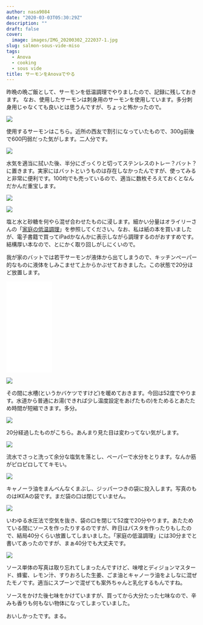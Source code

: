 ```yaml
---
author: nasa9084
date: "2020-03-03T05:30:29Z"
description: ""
draft: false
cover:
  image: images/IMG_20200302_222037-1.jpg
slug: salmon-sous-vide-miso
tags:
  - Anova
  - cooking
  - sous vide
title: サーモンをAnovaでやる
---
```



昨晩の晩ご飯として、サーモンを低温調理でやりましたので、記録に残しておきます。
なお、使用したサーモンは刺身用のサーモンを使用しています。多分刺身用じゃなくても良いとは思うんですが、ちょっと怖かったので。

![](images/IMG_20200302_204342.jpg)

使用するサーモンはこちら。近所の西友で割引になっていたもので、300g前後で600円弱だった気がします。二人分です。

![](images/IMG_20200302_204558.jpg)

水気を適当に拭いた後、半分にざっくりと切ってステンレスのトレー？バット？に置きます。実家にはバットというものは存在しなかったんですが、使ってみると非常に便利です。100均でも売っているので、適当に数枚そろえておくとなんだかんだ重宝します。

![](images/IMG_20200302_204632.jpg)

![](images/IMG_20200302_204720.jpg)

塩と水と砂糖を何やら混ぜ合わせたものに浸します。細かい分量はオライリーさんの「[家庭の低温調理](https://amzn.to/2TBYdTw)」を参照してください。なお、私は紙の本を買いましたが、電子書籍で買ってiPadかなんかに表示しながら調理するのがおすすめです。結構厚い本なので、とにかく取り回しがしにくいので。

我が家のバットでは若干サーモンが液体から出てしまうので、キッチンペーパー的なものに液体をしみこませて上からかぶせておきました。この状態で20分ほど放置します。

<iframe style="width:120px;height:240px;" marginwidth="0" marginheight="0" scrolling="no" frameborder="0" src="//rcm-fe.amazon-adsystem.com/e/cm?lt1=_blank&bc1=000000&IS2=1&bg1=FFFFFF&fc1=000000&lc1=0000FF&t=nasa9084-22&language=ja_JP&o=9&p=8&l=as4&m=amazon&f=ifr&ref=as_ss_li_til&asins=487311862X&linkId=3e70bc4098a26c187997b670ad6c567e"></iframe>

![](images/IMG_20200302_204836_MP.jpg)

その間に水槽(というかバケツですけど)を暖めておきます。今回は52度でやります。水道から普通にお湯(できれば少し温度設定をあげたもの)をためるとあたため時間が短縮できます。多分。

![](images/IMG_20200302_212521.jpg)

20分経過したものがこちら。あんまり見た目は変わってない気がします。

![](images/IMG_20200302_212747.jpg)

流水でさっと洗って余分な塩気を落とし、ペーパーで水分をとります。なんか筋がピロピロしててキモい。

![](images/IMG_20200302_212959.jpg)

キャノーラ油をまんべんなくまぶし、ジッパーつきの袋に投入します。写真のものはIKEAの袋です。まだ袋の口は閉じていません。

![](images/IMG_20200302_213158.jpg)

いわゆる水圧法で空気を抜き、袋の口を閉じて52度で20分やります。あたためている間にソースを作ったりするのですが、昨日はパスタを作ったりもしたので、結局40分くらい放置してしまいました。「家庭の低温調理」には30分までと書いてあったのですが、まぁ40分でも大丈夫です。

![](images/IMG_20200302_222037.jpg)

ソース単体の写真は取り忘れてしまったんですけど、味噌とディジョンマスタード、蜂蜜、レモン汁、すりおろした生姜、ごま油とキャノーラ油をよしなに混ぜたモノです。適当にスプーンで混ぜても案外ちゃんと乳化するもんですね。

ソースをかけた後七味をかけていますが、買ってから大分たった七味なので、辛みも香りも何もない物体になってしまっていました。

おいしかったです。まる。



